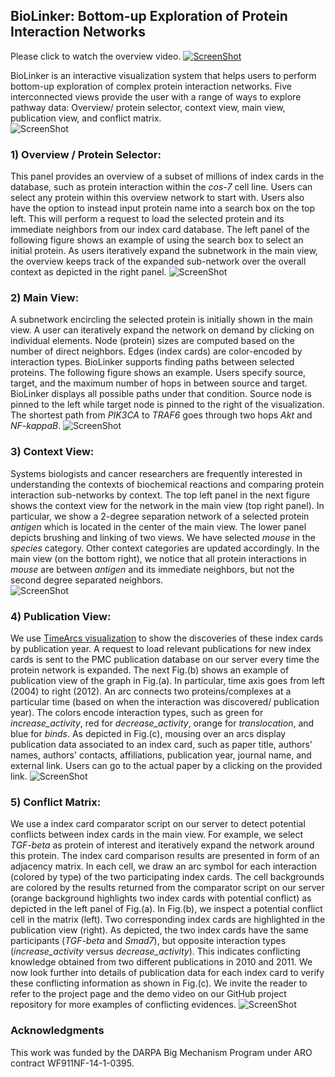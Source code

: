 ## BioLinker: Bottom-up Exploration of Protein Interaction Networks
Please click to watch the overview video.
[![ScreenShot](https://github.com/CreativeCodingLab/BioLinker/blob/master/figures/TeaserVideo.png)](http://www2.cs.uic.edu/~tdang/BioLinker/BioLinker.mp4)

BioLinker is an interactive visualization system that helps users to perform bottom-up exploration of complex protein interaction networks. Five interconnected views provide the user with a range of ways to explore pathway data: Overview/ protein selector, context view, main view, publication view, and conflict matrix.  
![ScreenShot](https://github.com/CreativeCodingLab/BioLinker/blob/master/figures/Figure1.png)


### 1) Overview / Protein Selector:
This panel provides an overview of a subset of millions of index cards in the database, such as protein interaction within the *cos-7* cell line. Users can select any protein within this overview network to start with. Users also have the option to instead input protein name into a search box on the top left. This will perform a request to load the selected protein and its immediate neighbors from our index card database. The left panel of the following figure shows an example of using the search box to select an initial protein. As users iteratively expand the subnetwork in the main view, the overview keeps track of the expanded sub-network over the overall context as depicted in the right panel.
![ScreenShot](https://github.com/CreativeCodingLab/BioLinker/blob/master/figures/Figure2.png)

### 2) Main View:
A subnetwork encircling the selected protein is initially shown in the main view. A user can iteratively expand the network on demand by clicking on individual elements. Node (protein) sizes are computed based on the number of direct neighbors. Edges (index cards) are color-encoded by interaction types. BioLinker supports finding paths between selected proteins. The following figure shows an example. Users specify source, target, and the maximum number of hops in between source and target. BioLinker displays all possible paths under that condition. Source node is pinned to the left while target node is pinned to the right of the visualization. The shortest path from *PIK3CA* to *TRAF6* goes through two hops *Akt* and *NF-kappaB*.
![ScreenShot](https://github.com/CreativeCodingLab/BioLinker/blob/master/figures/Figure4.png)

### 3) Context View:
Systems biologists and cancer researchers are frequently interested in understanding the contexts of biochemical reactions and comparing protein interaction sub-networks by context. The top left panel in the next figure shows the context view for the network in the main view (top right panel). In particular, we show a 2-degree separation network of a selected protein *antigen* which is located in the center of the main view. The lower panel depicts brushing and linking of two views. We have selected *mouse* in the *species* category. Other context categories are updated accordingly. In the main view (on the bottom right), we notice that all protein interactions in *mouse* are between *antigen* and its immediate neighbors, but not the second degree separated neighbors.  
![ScreenShot](https://github.com/CreativeCodingLab/BioLinker/blob/master/figures/Figure5.png)

### 4) Publication View:
We use [TimeArcs visualization](https://github.com/CreativeCodingLab/TimeArcs) to show the discoveries of these index cards by publication year. A request to load relevant publications for new index cards is sent to the PMC publication database on our server every time the protein network is expanded. The next Fig.(b) shows an example of publication view of the graph in Fig.(a). In particular, time axis goes from left (2004) to right (2012). An arc connects two proteins/complexes at a particular time (based on when the interaction was discovered/ publication year). The colors encode interaction types, such as green for *increase_activity*, red for *decrease_activity*, orange for *translocation*, and blue for *binds*. As depicted in Fig.(c), mousing over an arcs display publication data associated to an index card, such as paper title, authors' names, authors' contacts, affiliations, publication year, journal name, and external link. Users can go to the actual paper by a clicking on the provided link.
![ScreenShot](https://github.com/CreativeCodingLab/BioLinker/blob/master/figures/Figure6.png)

### 5) Conflict Matrix:
We use a index card comparator script on our server to detect potential conflicts between index cards in the main view. For example, we select *TGF-beta* as protein of interest and iteratively expand the network around this protein. The index card comparison results are presented in form of an adjacency matrix. In each cell, we draw an arc symbol for each interaction (colored by type) of the two participating index cards. The cell backgrounds are colored by the results returned from the comparator script on our server (orange background highlights two index cards with potential conflict) as depicted in the left panel of Fig.(a). In Fig.(b), we inspect a potential conflict cell in the matrix (left). Two corresponding index cards are highlighted in the publication view (right). As depicted, the two index cards have the same participants (*TGF-beta* and *Smad7*), but opposite interaction types (*increase_activity* versus *decrease_activity*). This indicates conflicting knowledge obtained from two different publications in 2010 and 2011. We now look further into details of publication data for each index card to verify these conflicting information as shown in Fig.(c). We invite the reader to refer to the project page and the demo video on our GitHub project repository for more examples of conflicting evidences. 
![ScreenShot](https://github.com/CreativeCodingLab/BioLinker/blob/master/figures/Figure7.png)

### Acknowledgments
This work was funded by the DARPA Big Mechanism Program under ARO contract WF911NF-14-1-0395.


